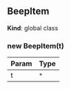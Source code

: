 <a name="BeepItem"></a>

## BeepItem
**Kind**: global class  
<a name="new_BeepItem_new"></a>

### new BeepItem(t)

| Param | Type |
| --- | --- |
| t | <code>\*</code> | 

